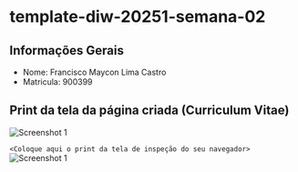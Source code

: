 # template-diw-20251-semana-02

## Informações Gerais
- Nome: Francisco Maycon Lima Castro
- Matricula: 900399

## Print da tela da página criada (Curriculum Vitae)
![Screenshot 1](/screenshot_1.png)

`<Coloque aqui o print da tela de inspeção do seu navegador>`
![Screenshot 1](/screenshot_1.png)